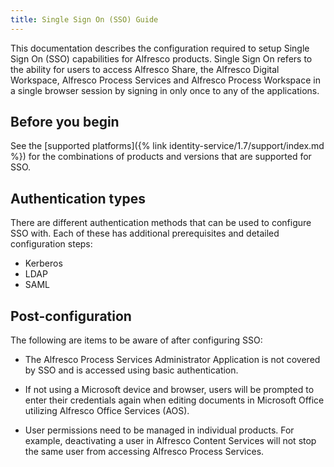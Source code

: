 ```yaml
---
title: Single Sign On (SSO) Guide
---
```


This documentation describes the configuration required to setup Single Sign On (SSO) capabilities for Alfresco products. Single Sign On refers to the ability for users to access Alfresco Share, the Alfresco Digital Workspace, Alfresco Process Services and Alfresco Process Workspace in a single browser session by signing in only once to any of the applications.

## Before you begin

See the [supported platforms]({% link identity-service/1.7/support/index.md %}) for the combinations of products and versions that are supported for SSO.

## Authentication types

There are different authentication methods that can be used to configure SSO with. Each of these has additional prerequisites and detailed configuration steps:

* Kerberos
* LDAP
* SAML

## Post-configuration

The following are items to be aware of after configuring SSO:

* The Alfresco Process Services Administrator Application is not covered by SSO and is accessed using basic authentication.

* If not using a Microsoft device and browser, users will be prompted to enter their credentials again when editing documents in Microsoft Office utilizing Alfresco Office Services (AOS).

* User permissions need to be managed in individual products. For example, deactivating a user in Alfresco Content Services will not stop the same user from accessing Alfresco Process Services.
